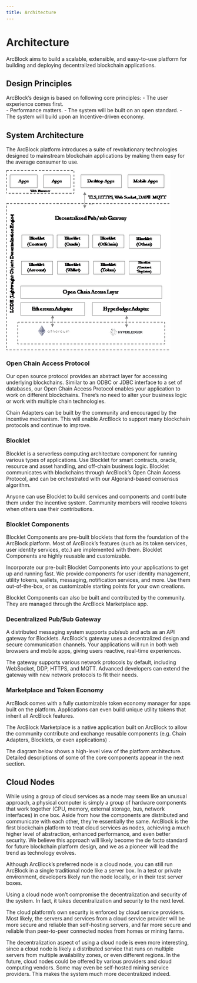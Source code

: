 ```yaml
---
title: Architecture
---
```


# Architecture
ArcBlock aims to build a scalable, extensible, and easy-to-use platform for building and deploying decentralized blockchain applications. 

## Design Principles 
ArcBlock’s design is based on following core principles: 
	-	The user experience comes first.  
	-	Performance matters. 
	-	The system will be built on an open standard.
	-	The system will build upon an Incentive-driven economy. 

## System Architecture
The ArcBlock platform introduces a suite of revolutionary technologies designed to mainstream blockchain applications by making them easy for the average consumer to use.

![my img](./HighLevelOverviewofArcBlock.png)

### Open Chain Access Protocol 
Our open source protocol provides an abstract layer for accessing underlying blockchains. Similar to an ODBC or JDBC interface to a set of databases, our Open Chain Access Protocol enables your application to work on different blockchains. There’s no need to alter your business logic or work with multiple chain technologies. 

Chain Adapters can be built by the community and encouraged by the incentive mechanism. This will enable ArcBlock to support many blockchain protocols and continue to improve.

### Blocklet 
Blocklet is a serverless computing architecture component for running various types of applications. Use Blocklet for smart contracts, oracle, resource and asset handling, and off-chain business logic. Blocklet communicates with blockchains through ArcBlock’s Open Chain Access Protocol, and can be orchestrated with our Algorand-based consensus algorithm. 

Anyone can use Blocklet to build services and components and contribute them under the incentive system. Community members will receive tokens when others use their contributions.   

### Blocklet Components 
Blocklet Components are pre-built blocklets that form the foundation of the ArcBlock platform. Most of ArcBlock’s features (such as its token services, user identity services, etc.) are implemented with them. Blocklet Components are highly reusable and customizable. 

Incorporate our pre-built Blocklet Components into your applications to get up and running fast. We provide components for user identity management, utility tokens, wallets, messaging, notification services, and more. Use them out-of-the-box, or as customizable starting points for your own creations.  

Blocklet Components can also be built and contributed by the community. They are managed through the ArcBlock Marketplace app. 

### Decentralized Pub/Sub Gateway 
A distributed messaging system supports pub/sub and acts as an API gateway for Blocklets. ArcBlock's gateway uses a decentralized design and secure communication channels. Your applications will run in both web browsers and mobile apps, giving users reactive, real-time experiences. 

The gateway supports various network protocols by default, including WebSocket, DDP,  HTTPS, and MQTT. Advanced developers can extend  the gateway with new network protocols to fit their needs. 

### Marketplace and Token Economy
ArcBlock comes with a fully customizable token economy manager for apps built on the platform. Applications can even build unique utility tokens that inherit all ArcBlock features. 

The ArcBlock Marketplace is a native application built on ArcBlock to allow the community contribute and exchange reusable components (e.g. Chain Adapters, Blocklets, or even applications) .

The diagram below shows a high-level view of the platform architecture. Detailed descriptions of some of the core components appear in the next section. 

## Cloud Nodes
While using a group of cloud services as a node may seem like an unusual approach, a physical computer is simply a group of hardware components that work together (CPU, memory, external storage, bus, network interfaces) in one box. Aside from how the components are distributed and communicate with each other, they're essentially the same. ArcBlock is the first blockchain platform to treat cloud services as nodes, achieving a much higher level of abstraction, enhanced performance, and even better security.  We believe this approach will likely become the de facto standard for future blockchain platform design, and we as a pioneer will lead the trend as technology evolves. 

Although ArcBlock’s preferred node is a cloud node, you can still run ArcBlock in a single traditional node like a server box. In a test or private environment, developers likely run the node locally, or in their test server boxes. 

Using a cloud node won’t compromise the decentralization and security of the system. In fact, it takes decentralization and security to the next level.

The cloud platform’s own security is enforced by cloud service providers. Most likely, the servers and services from a cloud service provider will be more secure and reliable than self-hosting servers, and far more secure and reliable than peer-to-peer connected nodes from homes or mining farms. 

The decentralization aspect of using a cloud node is even more interesting, since a cloud node is likely a distributed service that runs on multiple servers from multiple availability zones, or even different regions. In the future, cloud nodes could be offered by various providers and cloud computing vendors. Some may even be self-hosted mining service providers.  This makes the system much more decentralized indeed. 





